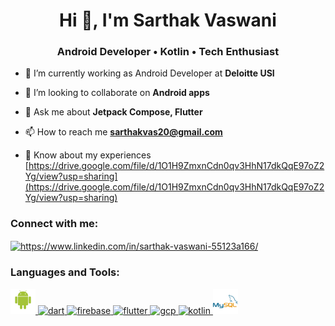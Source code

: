 <h1 align="center">Hi 👋, I'm Sarthak Vaswani</h1>
<h3 align="center">Android Developer • Kotlin • Tech Enthusiast</h3>

- 🔭 I’m currently working as Android Developer at **Deloitte USI**

- 👯 I’m looking to collaborate on **Android apps**

- 💬 Ask me about **Jetpack Compose, Flutter**

- 📫 How to reach me **sarthakvas20@gmail.com**

- 📄 Know about my experiences [https://drive.google.com/file/d/1O1H9ZmxnCdn0qv3HhN17dkQqE97oZ2Yg/view?usp=sharing](https://drive.google.com/file/d/1O1H9ZmxnCdn0qv3HhN17dkQqE97oZ2Yg/view?usp=sharing)

<h3 align="left">Connect with me:</h3>
<p align="left">
<a href="https://www.linkedin.com/in/sarthakvaswani/" target="blank"><img align="center" src="https://raw.githubusercontent.com/rahuldkjain/github-profile-readme-generator/master/src/images/icons/Social/linked-in-alt.svg" alt="https://www.linkedin.com/in/sarthak-vaswani-55123a166/" height="30" width="40" /></a>
</p>

<h3 align="left">Languages and Tools:</h3>
<p align="left"> <a href="https://developer.android.com" target="_blank" rel="noreferrer"> <img src="https://raw.githubusercontent.com/devicons/devicon/master/icons/android/android-original-wordmark.svg" alt="android" width="40" height="40"/> </a> <a href="https://dart.dev" target="_blank" rel="noreferrer"> <img src="https://www.vectorlogo.zone/logos/dartlang/dartlang-icon.svg" alt="dart" width="40" height="40"/> </a> <a href="https://firebase.google.com/" target="_blank" rel="noreferrer"> <img src="https://www.vectorlogo.zone/logos/firebase/firebase-icon.svg" alt="firebase" width="40" height="40"/> </a> <a href="https://flutter.dev" target="_blank" rel="noreferrer"> <img src="https://www.vectorlogo.zone/logos/flutterio/flutterio-icon.svg" alt="flutter" width="40" height="40"/> </a> <a href="https://cloud.google.com" target="_blank" rel="noreferrer"> <img src="https://www.vectorlogo.zone/logos/google_cloud/google_cloud-icon.svg" alt="gcp" width="40" height="40"/> </a> <a href="https://kotlinlang.org" target="_blank" rel="noreferrer"> <img src="https://www.vectorlogo.zone/logos/kotlinlang/kotlinlang-icon.svg" alt="kotlin" width="40" height="40"/> </a> <a href="https://www.mysql.com/" target="_blank" rel="noreferrer"> <img src="https://raw.githubusercontent.com/devicons/devicon/master/icons/mysql/mysql-original-wordmark.svg" alt="mysql" width="40" height="40"/> </a> </p>

